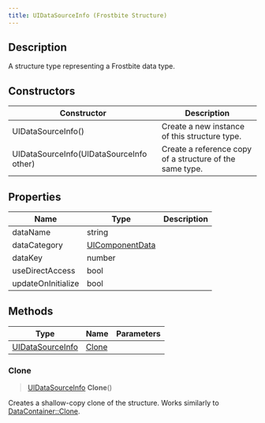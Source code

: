 ```yaml
---
title: UIDataSourceInfo (Frostbite Structure)
---
```

## Description

A structure type representing a Frostbite data type.

## Constructors

| Constructor                              | Description                                              |
| ---------------------------------------- | -------------------------------------------------------- |
| UIDataSourceInfo()                       | Create a new instance of this structure type.            |
| UIDataSourceInfo(UIDataSourceInfo other) | Create a reference copy of a structure of the same type. |

## Properties

| Name               | Type                               | Description |
| ------------------ | ---------------------------------- | ----------- |
| dataName           | string                             |             |
| dataCategory       | [UIComponentData](UIComponentData) |             |
| dataKey            | number                             |             |
| useDirectAccess    | bool                               |             |
| updateOnInitialize | bool                               |             |

## Methods

| Type                                 | Name            | Parameters |
| ------------------------------------ | --------------- | ---------- |
| [UIDataSourceInfo](UIDataSourceInfo) | [Clone](#clone) |            |

### Clone

> [UIDataSourceInfo](UIDataSourceInfo) **Clone**()

Creates a shallow-copy clone of the structure. Works similarly to [DataContainer::Clone](/vext/ref/cls/shr/datacontainer#clone).
